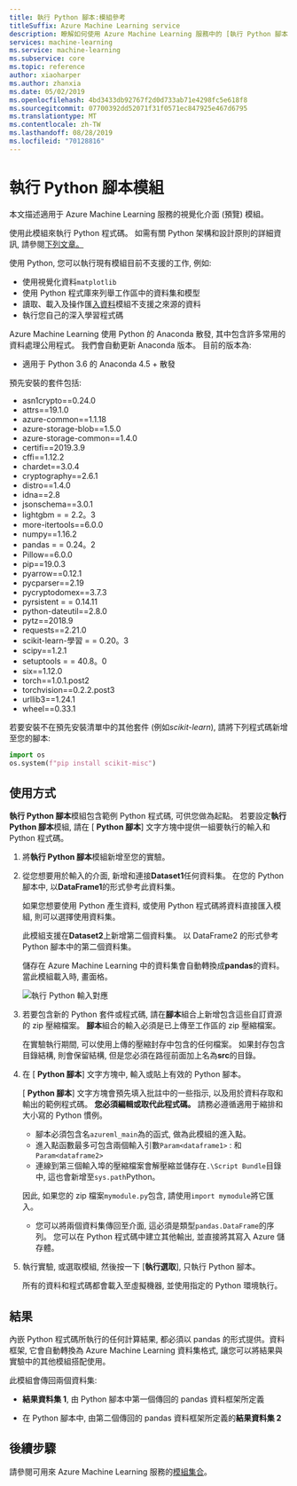 ```yaml
---
title: 執行 Python 腳本:模組參考
titleSuffix: Azure Machine Learning service
description: 瞭解如何使用 Azure Machine Learning 服務中的 [執行 Python 腳本] 模組來執行 Python 程式碼。
services: machine-learning
ms.service: machine-learning
ms.subservice: core
ms.topic: reference
author: xiaoharper
ms.author: zhanxia
ms.date: 05/02/2019
ms.openlocfilehash: 4bd3433db92767f2d0d733ab71e4298fc5e618f8
ms.sourcegitcommit: 07700392dd52071f31f0571ec847925e467d6795
ms.translationtype: MT
ms.contentlocale: zh-TW
ms.lasthandoff: 08/28/2019
ms.locfileid: "70128816"
---
```

# <a name="execute-python-script-module"></a>執行 Python 腳本模組

本文描述適用于 Azure Machine Learning 服務的視覺化介面 (預覽) 模組。

使用此模組來執行 Python 程式碼。 如需有關 Python 架構和設計原則的詳細資訊, 請參閱[下列文章。](https://docs.microsoft.com/azure/machine-learning/machine-learning-execute-python-scripts)

使用 Python, 您可以執行現有模組目前不支援的工作, 例如:

+ 使用視覺化資料`matplotlib`
+ 使用 Python 程式庫來列舉工作區中的資料集和模型
+ 讀取、載入及操作匯[入資料](./import-data.md)模組不支援之來源的資料
+ 執行您自己的深入學習程式碼 


Azure Machine Learning 使用 Python 的 Anaconda 散發, 其中包含許多常用的資料處理公用程式。 我們會自動更新 Anaconda 版本。 目前的版本為:
 -  適用于 Python 3.6 的 Anaconda 4.5 + 散發 

預先安裝的套件包括:
-  asn1crypto==0.24.0
- attrs==19.1.0
- azure-common==1.1.18
- azure-storage-blob==1.5.0
- azure-storage-common==1.4.0
- certifi==2019.3.9
- cffi==1.12.2
- chardet==3.0.4
- cryptography==2.6.1
- distro==1.4.0
- idna==2.8
- jsonschema==3.0.1
- lightgbm = = 2.2。3
- more-itertools==6.0.0
- numpy==1.16.2
- pandas = = 0.24。2
- Pillow==6.0.0
- pip==19.0.3
- pyarrow==0.12.1
- pycparser==2.19
- pycryptodomex==3.7.3
- pyrsistent = = 0.14.11
- python-dateutil==2.8.0
- pytz==2018.9
- requests==2.21.0
- scikit-learn-學習 = = 0.20。3
- scipy==1.2.1
- setuptools = = 40.8。0
- six==1.12.0
- torch==1.0.1.post2
- torchvision==0.2.2.post3
- urllib3==1.24.1
- wheel==0.33.1 

 若要安裝不在預先安裝清單中的其他套件 (例如*scikit-learn*), 請將下列程式碼新增至您的腳本: 

 ```python
import os
os.system(f"pip install scikit-misc")
```

## <a name="how-to-use"></a>使用方式

**執行 Python 腳本**模組包含範例 Python 程式碼, 可供您做為起點。 若要設定**執行 Python 腳本**模組, 請在 [ **Python 腳本**] 文字方塊中提供一組要執行的輸入和 Python 程式碼。

1. 將**執行 Python 腳本**模組新增至您的實驗。

2. 從您想要用於輸入的介面, 新增和連接**Dataset1**任何資料集。 在您的 Python 腳本中, 以**DataFrame1**的形式參考此資料集。

    如果您想要使用 Python 產生資料, 或使用 Python 程式碼將資料直接匯入模組, 則可以選擇使用資料集。

    此模組支援在**Dataset2**上新增第二個資料集。 以 DataFrame2 的形式參考 Python 腳本中的第二個資料集。

    儲存在 Azure Machine Learning 中的資料集會自動轉換成**pandas**的資料。當此模組載入時, 畫面格。

    ![執行 Python 輸入對應](media/module/python-module.png)

4. 若要包含新的 Python 套件或程式碼, 請在**腳本**組合上新增包含這些自訂資源的 zip 壓縮檔案。 **腳本**組合的輸入必須是已上傳至工作區的 zip 壓縮檔案。 

    在實驗執行期間, 可以使用上傳的壓縮封存中包含的任何檔案。 如果封存包含目錄結構, 則會保留結構, 但是您必須在路徑前面加上名為**src**的目錄。

5. 在 [ **Python 腳本**] 文字方塊中, 輸入或貼上有效的 Python 腳本。

    [ **Python 腳本**] 文字方塊會預先填入批註中的一些指示, 以及用於資料存取和輸出的範例程式碼。 **您必須編輯或取代此程式碼。** 請務必遵循適用于縮排和大小寫的 Python 慣例。

    + 腳本必須包含名`azureml_main`為的函式, 做為此模組的進入點。
    + 進入點函數最多可包含兩個輸入引數`Param<dataframe1>` : 和`Param<dataframe2>`
    + 連線到第三個輸入埠的壓縮檔案會解壓縮並儲存在`.\Script Bundle`目錄中, 這也會新增至`sys.path`Python。 

    因此, 如果您的 zip 檔案`mymodule.py`包含, 請使用`import mymodule`將它匯入。

    + 您可以將兩個資料集傳回至介面, 這必須是類型`pandas.DataFrame`的序列。 您可以在 Python 程式碼中建立其他輸出, 並直接將其寫入 Azure 儲存體。

6. 執行實驗, 或選取模組, 然後按一下 [**執行選取**], 只執行 Python 腳本。

    所有的資料和程式碼都會載入至虛擬機器, 並使用指定的 Python 環境執行。

## <a name="results"></a>結果

內嵌 Python 程式碼所執行的任何計算結果, 都必須以 pandas 的形式提供。資料框架, 它會自動轉換為 Azure Machine Learning 資料集格式, 讓您可以將結果與實驗中的其他模組搭配使用。

此模組會傳回兩個資料集:  
  
+ **結果資料集 1**, 由 Python 腳本中第一個傳回的 pandas 資料框架所定義

+ 在 Python 腳本中, 由第二個傳回的 pandas 資料框架所定義的**結果資料集 2**


## <a name="next-steps"></a>後續步驟

請參閱可用來 Azure Machine Learning 服務的[模組集合](module-reference.md)。 